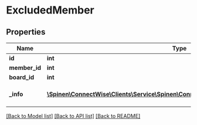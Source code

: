 # ExcludedMember

## Properties
Name | Type | Description | Notes
------------ | ------------- | ------------- | -------------
**id** | **int** |  | [optional] 
**member_id** | **int** |  | 
**board_id** | **int** |  | [optional] 
**_info** | [**\Spinen\ConnectWise\Clients\Service\Spinen\ConnectWise\Clients\Service\Model\Metadata**](Metadata.md) | Metadata of the entity | [optional] 

[[Back to Model list]](../README.md#documentation-for-models) [[Back to API list]](../README.md#documentation-for-api-endpoints) [[Back to README]](../README.md)


